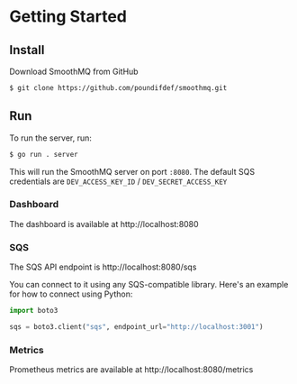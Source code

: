 # Getting Started

## Install

Download SmoothMQ from GitHub 

``` bash
$ git clone https://github.com/poundifdef/smoothmq.git
```

## Run

To run the server, run:

``` bash
$ go run . server
```

This will run the SmoothMQ server on port `:8080`. The default SQS credentials are
`DEV_ACCESS_KEY_ID` / `DEV_SECRET_ACCESS_KEY`

### Dashboard
The dashboard is available at http://localhost:8080

### SQS
The SQS API endpoint is http://localhost:8080/sqs

You can connect to it using any SQS-compatible library. Here's an example for how to connect
using Python:

``` py
import boto3

sqs = boto3.client("sqs", endpoint_url="http://localhost:3001")
```

### Metrics

Prometheus metrics are available at http://localhost:8080/metrics